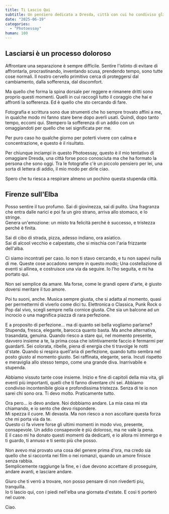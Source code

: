 ```yaml
---
title: Ti Lascio Qui
subtitle: Un pensiero dedicato a Dresda, città con cui ho condiviso gli anni piu belli e importanti della mia vita
date: "2025-06-19"
categories:
  - "Photoessay"
human: 100
---
```


<script lang="ts">
  import ImagePost from "$lib/components/ImagePost.svelte"
  import Gallery from "$lib/components/Gallery.svelte"
  import Sidenote from "$lib/components/Sidenote.svelte"

  const imagesPath = "blog/ti_lascio_qui"
</script>

## Lasciarsi è un processo doloroso

Affrontare una separazione è sempre difficile. Sentire l'istinto di evitare di affrontarla, procrastinando, inventando scusa, prendendo tempo, sono tutte cose normali. Il nostro cervello primitivo cerca di proteggersi dal cambiamento, dalla sofferenza, dal discomfort.

Ma quello che forma la spina dorsale per reggere e rimanere dritti sono proprio questi momenti. Quelli in cui raccogli tutto il coraggio che hai e affronti la sofferenza. Ed è quello che sto cercando di fare.

Fotografia e scrittura sono due strumenti che ho sempre trovato affini a me, in qualche modo mi fanno stare bene dopo averli usati. Quindi, dopo tanto tempo, eccomi qui. Stempero la sofferenza di un addio con un omaggiandoti per quello che sei significata per me.

Per puro caso ho qualche giorno per poterti vivere con calma e concentrazione, e questo è il risultato.

Per chiunque inciampi in questo Photoessay, questo è il mio tentativo di omaggiare Dresda, una città forse poco conosciuta ma che ha formato la persona che sono oggi. Tra le fotografie c'è un piccolo pensiero per lei, una sorta di lettera di addio, il mio modo per dirle ciao.

Spero che tu riesca a respirare almeno un pochino questa stupenda città.

## Firenze sull'Elba

<ImagePost file="{imagesPath}/augustus_bridge.jpg" alt="Il ponte Augusto illuminato nella notte a Dresda" caption="Il ponte Augusto di notte" credits="Danny Spina" info='Samsung S23' />

Posso sentire il tuo profumo. Sai di giovinezza, sai di pulito. Una fragranza che entra dalle narici e poi fa un giro strano, arriva allo stomaco, e lo stringe.<br/>
Genera un'emozione: un misto tra felicità perché è successo, e tristezza perché è finita. <br/>
<Gallery>
<ImagePost file="{imagesPath}/antifa_altmarkt.jpg" alt="Manifestazione in Altmarkt, cuore pulsante della città" caption="Contro manifestazione antifa ad Altmarkt" credits="Danny Spina" gallery />
<ImagePost file="{imagesPath}/asieck.jpg" alt="Asieck Neustadt" caption="Incrocio simbolo della movida" credits="Danny Spina" gallery/>
</Gallery>
<ImagePost file="{imagesPath}/neustadt.jpg" alt="Tag su un muro con scritto Dresden Neustadt" caption="Dresden Neustadt" credits="Danny Spina" />
<Gallery>
<ImagePost file="{imagesPath}/neumarkt.jpg" alt="Neumarkt con il Goldner Reiter" caption="Neumarkt e Augusto il forte" credits="Danny Spina" gallery/>
<ImagePost file="{imagesPath}/dresden_from_home_day.jpg" alt="Vista su Dresda da casa, in una giornata luminosa" caption="Vista su Dresda da casa" credits="Danny Spina" gallery/>
</Gallery>

Sai di cibo di strada, pizza, adesso indiano, ora asiatico. <br/>
Sai di alcool vecchio e calpestato, che si mischia con l'aria frizzante dell'alba.

Ci siamo incontrati per caso. Io non ti stavo cercando, e tu non sapevi nulla di me. Queste cose accadono sempre in questo modo; Una costellazione di eventi si allinea, e costruisce una via da seguire. Io l'ho seguita, e mi ha portato qui.

Non sei semplice da amare. Ma forse, come le grandi opere d'arte, è giusto doversi meritare il tuo amore.

Poi tu suoni, anche. Musica sempre giusta, che si adatta al momento, quasi per permettermi di viverlo come dici tu. Elettronica o Classica, Punk Rock o Pop dal vivo, scegli sempre nella cornice giusta. Che sia un balcone ad un incrocio o una magnifica piazza di rara perfezione.

<Gallery>
<ImagePost file="{imagesPath}/dresden_from_home_night.jpg" alt="Dresda vista dalla finestra, avvolta dalla notte" caption="La città che dorme, o forse no" credits="Danny Spina" gallery/>
<ImagePost file="{imagesPath}/elbufer.jpg" alt="Elbufer con lo skyline di Dresda" caption="Elbufer con lo skyline di Dresda" credits="Danny Spina" info='Samsung S23' gallery/>
</Gallery>
<ImagePost file="{imagesPath}/theatherplatz.jpg" alt="La maestosa Theaterplatz, cuore culturale di Dresda" caption="Theaterplatz, a ridosso del ponte Augusto" credits="Danny Spina" />
<ImagePost file="{imagesPath}/hauptstrasse.jpg" alt="Hauptstrasse animata, tra negozi e caffè" caption="Passeggiando in Hauptstrasse" credits="Danny Spina" />
<ImagePost file="{imagesPath}/skyline_from_neumarkt.jpg" alt="Lo skyline di Dresda visto da Neumarkt" caption="Panorama da Neumarkt" credits="Danny Spina" />

E a proposito di perfezione... ma di quanto sei bella vogliamo parlarne? Stupenda, fresca, elegante, barocca quanto basta. Ma anche alternativa, trasandata, genuina. Quando riesco a stare qui, nel momento presente, davvero insieme a te, la prima cosa che istintivamente faccio è fermarmi per guardarti.
Sei colorata, ribelle, piena di energia che ti travolge le notti d'state. Quando si respira quell'aria di perfezione, quando tutto sembra nel posto giusto al momento giusto.
Sei raffinata, elegante, seria. Incuti rispetto e meraviglia allo stesso tempo, come una grande diva. Inarrivabile e stupenda.

Abbiamo vissuto tante cose insieme. Inizio e fine di capitoli della mia vita, gli eventi più importanti, quelli che ti fanno diventare chi sei. Abbiamo condiviso incontenibile gioia e profondissima tristezza. Senza di te io non sarei chi sono ora. Ti devo molto. Praticamente tutto.

<ImagePost file="{imagesPath}/frauenkirche.jpg" alt="Scorcio tra i palazzo che rivelano parzialmente la Frauenkirche" caption="La frauenkirche vuole farsi vedere" credits="Danny Spina" />
<ImagePost file="{imagesPath}/frauenkirche_2.jpg" alt="La Frauenkirche illuminata di notte" caption="La Frauenkirche illuminata di notte" credits="Danny Spina" />
<ImagePost file="{imagesPath}/ghoete_balcony.jpg" alt="Il balcone di Goethe, luogo di ispirazione e vista" caption="Il balcone di Goethe" credits="Danny Spina" />

Ora pero... io devo andare. Noi dobbiamo andare. La mia casa mi sta chiamando, e io sento che devo rispondere. <br/>
Mi spezza il cuore. Mi devasta. Ma non riesco a non ascoltare questa forza che mi porta via da te.<br/>
Questo ci fa vivere forse gli ultimi momenti in modo vivo, presente, consapevole. Un addio consapevole è più doloroso, ma ne vale la pena.<br/>
E il caso mi ha donato questi momenti da dedicarti, e io allora mi immergo e ti guardo, ti annuso e ti sento più che posso.

Non avevo mai provato una cosa del genere prima d'ora, ma credo sia quello che si racconta nei film o nei romanzi, quando un amore finisce senza rabbia.<br/>
Semplicemente raggiunge la fine, e i due devono accettare di proseguire, andare avanti, e lasciare andare.

<Gallery>
<ImagePost file="{imagesPath}/steamship.jpg" alt="Battello a vapore che solca l'Elba" caption="Battello sull'Elba" credits="Danny Spina" gallery/>
<ImagePost file="{imagesPath}/skyline_dresden_with_carola_bridge.jpg" alt="Skyline di Dresda con il ponte Carola al tramonto" caption="Dresda e il ponte Carola" credits="Danny Spina" gallery/>
</Gallery>
<ImagePost file="{imagesPath}/dresden_from_home_day_2.jpg" alt="Un altro giorno che nasce su Dresda dalla finestra" caption="Mattina su Dresda" credits="Danny Spina" />

Giuro che ti verrò a trovare, non posso pensare di non rivederti piu, tranquilla.
<br/>
Io ti lascio qui, con i piedi nell'elba una giornata d'estate. E così ti porterò nel cuore.

<ImagePost file="{imagesPath}/hauptstrasse_2.jpg" alt="Hauptstrasse illuminata per la sera" caption="Hauptstrasse alla sera" credits="Danny Spina" />
<Gallery>
<ImagePost file="{imagesPath}/dresden_forest.jpg" alt="Cervi della foresta di Dresda" caption="La foresta di Dresda" credits="Danny Spina" gallery/>
<ImagePost file="{imagesPath}/dresden_countryside.jpg" alt="La campagna intorno a Dresda" caption="Campagna di Dresda" credits="Danny Spina" gallery/>
</Gallery>
<ImagePost file="{imagesPath}/dresden_skyline_from_castle.jpg" alt="L'inizio del ponte augusto con il castella che fa da cornice" caption="L'inizio del ponte augusto con il castella che fa da cornice" credits="Danny Spina" />
<ImagePost file="{imagesPath}/carola_bridge.jpg" alt="Il ponte Carola che attraversa l'Elba con una mongolfiera sullo sfondo" caption="Il ponte Carola" credits="Danny Spina" />

Ciao.
